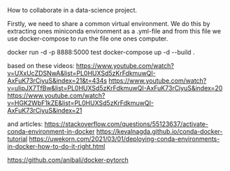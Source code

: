 How to collaborate in a data-science project.

Firstly, we need to share a common virtual environment. We do this by extracting ones miniconda environment as a .yml-file 
and from this file we use docker-compose to run the file one ones computer.


docker run -d -p 8888:5000 test
docker-compose up -d --build .

based on these videos:
https://www.youtube.com/watch?v=UXxUcZDSNwA&list=PL0HUXSd5zKrFdkmuwQI-AxFuK73rCiyuS&index=21&t=434s
https://www.youtube.com/watch?v=uIipJX7TfBw&list=PL0HUXSd5zKrFdkmuwQI-AxFuK73rCiyuS&index=20
https://www.youtube.com/watch?v=HGK2WbF1kZE&list=PL0HUXSd5zKrFdkmuwQI-AxFuK73rCiyuS&index=21

and articles:
https://stackoverflow.com/questions/55123637/activate-conda-environment-in-docker
https://kevalnagda.github.io/conda-docker-tutorial
https://uwekorn.com/2021/03/01/deploying-conda-environments-in-docker-how-to-do-it-right.html


https://github.com/anibali/docker-pytorch

